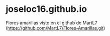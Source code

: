 # joseloc16.github.io
Flores amarillas visto en el github de MartL7 (https://github.com/MartL7/Flores-Amarillas.git)
